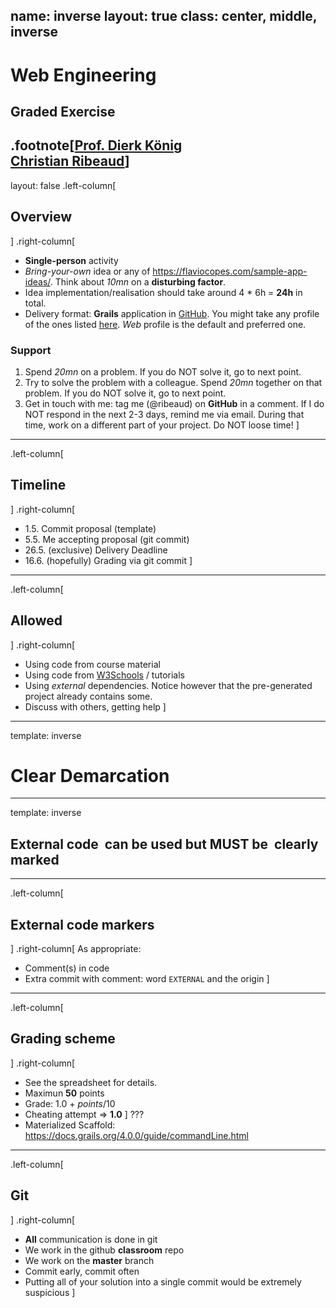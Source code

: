 name: inverse
layout: true
class: center, middle, inverse
---
# Web Engineering
## Graded Exercise

.footnote[<a href="mailto:dierk.koenig@fhnw.ch">Prof. Dierk König</a><br /><a href="mailto:christian.ribeaud@fhnw.ch">Christian Ribeaud</a>]
---
layout: false
.left-column[
  ## Overview
]
.right-column[
- **Single-person** activity
- _Bring-your-own_ idea or any of https://flaviocopes.com/sample-app-ideas/. Think about _10mn_ on a **disturbing factor**.
- Idea implementation/realisation should take around 4 \* 6h = **24h** in total.
- Delivery format: **Grails** application in [GitHub](https://www.github.com/). You might take any profile of the ones listed [here](https://grails.org/profiles.html). _Web_ profile is the default and preferred one.

### Support

1. Spend _20mn_ on a problem. If you do NOT solve it, go to next point.
1. Try to solve the problem with a colleague. Spend _20mn_ together on that problem. If you do NOT solve it, go to next point.
1. Get in touch with me: tag me (@ribeaud) on **GitHub** in a comment. If I do NOT respond in the next 2-3 days, remind me via email. During that time, work on a different part of your project. Do NOT loose time!
]
---
.left-column[
  ## Timeline
]
.right-column[
- 1.5. Commit proposal (template)
- 5.5. Me accepting proposal (git commit)
- 26.5. (exclusive) Delivery Deadline
- 16.6. (hopefully) Grading via git commit
]
---
.left-column[
  ## Allowed
]
.right-column[
- Using code from course material
- Using code from [W3Schools](https://www.w3schools.com/) / tutorials
- Using _external_ dependencies. Notice however that the pre-generated project already contains some.
- Discuss with others, getting help
]
---
template: inverse
# Clear Demarcation
---
template: inverse
## External code  can be used but MUST be  clearly marked
---
.left-column[
  ## External code markers
]
.right-column[
As appropriate:

- Comment(s) in code
- Extra commit with comment: word `EXTERNAL` and the origin
]
---
.left-column[
  ## Grading scheme
]
.right-column[
- See the spreadsheet for details.
- Maximun **50** points
- Grade: 1.0 + _points_/10
- Cheating attempt => **1.0**
]
???
- Materialized Scaffold: https://docs.grails.org/4.0.0/guide/commandLine.html
---
.left-column[
  ## Git
]
.right-column[
- **All** communication is done in git
- We work in the github **classroom** repo
- We work on the **master** branch
- Commit early, commit often
- Putting all of your solution into a single commit would be extremely suspicious
]
